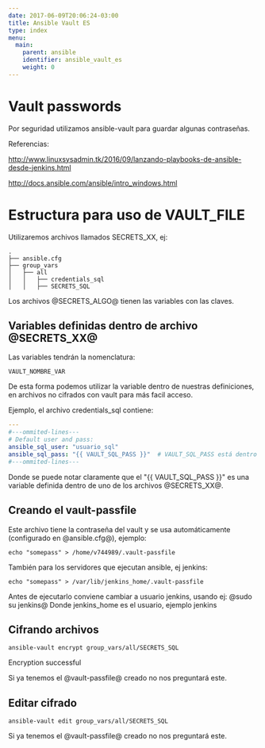 ```yaml
---
date: 2017-06-09T20:06:24-03:00
title: Ansible Vault ES
type: index
menu:
  main:
    parent: ansible
    identifier: ansible_vault_es
    weight: 0
---
```

# Vault passwords

Por seguridad utilizamos ansible-vault para guardar algunas contraseñas.

Referencias:

http://www.linuxsysadmin.tk/2016/09/lanzando-playbooks-de-ansible-desde-jenkins.html 

http://docs.ansible.com/ansible/intro_windows.html

# Estructura para uso de VAULT_FILE

Utilizaremos archivos llamados SECRETS_XX, ej:

```
.
├── ansible.cfg
├── group_vars
│   ├── all
│   │   ├── credentials_sql
│   │   ├── SECRETS_SQL
```

Los archivos @SECRETS_ALGO@ tienen las variables con las claves.

## Variables definidas dentro de archivo @SECRETS_XX@

Las variables tendrán la nomenclatura:

    VAULT_NOMBRE_VAR

De esta forma podemos utilizar la variable dentro de nuestras definiciones, en archivos no cifrados con vault para más facil acceso.

Ejemplo, el archivo credentials_sql contiene:

```yaml
---
#---ommited-lines---
# Default user and pass:
ansible_sql_user: "usuario_sql"
ansible_sql_pass: "{{ VAULT_SQL_PASS }}"  # VAULT_SQL_PASS está dentro de archivo cifrado SECRETS_SQL
#---ommited-lines---
```

Donde se puede notar claramente que el "{{ VAULT_SQL_PASS }}" es una variable definida dentro de uno de los archivos @SECRETS_XX@.

## Creando el vault-passfile

Este archivo tiene la contraseña del vault y se usa automáticamente (configurado en @ansible.cfg@), ejemplo:

    echo "somepass" > /home/v744989/.vault-passfile

También para los servidores que ejecutan ansible, ej jenkins:

    echo "somepass" > /var/lib/jenkins_home/.vault-passfile

Antes de ejecutarlo conviene cambiar a usuario jenkins, usando ej: @sudo su jenkins@
Donde jenkins_home es el usuario, ejemplo jenkins

## Cifrando archivos

    ansible-vault encrypt group_vars/all/SECRETS_SQL
Encryption successful

Si ya tenemos el @vault-passfile@ creado no nos preguntará este.

## Editar cifrado

    ansible-vault edit group_vars/all/SECRETS_SQL

Si ya tenemos el @vault-passfile@ creado no nos preguntará este.
